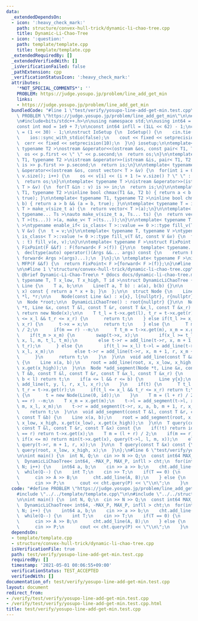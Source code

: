 ```yaml
---
data:
  _extendedDependsOn:
  - icon: ':heavy_check_mark:'
    path: structure/convex-hull-trick/dynamic-li-chao-tree.cpp
    title: Dynamic-Li-Chao-Tree
  - icon: ':question:'
    path: template/template.cpp
    title: template/template.cpp
  _extendedRequiredBy: []
  _extendedVerifiedWith: []
  _isVerificationFailed: false
  _pathExtension: cpp
  _verificationStatusIcon: ':heavy_check_mark:'
  attributes:
    '*NOT_SPECIAL_COMMENTS*': ''
    PROBLEM: https://judge.yosupo.jp/problem/line_add_get_min
    links:
    - https://judge.yosupo.jp/problem/line_add_get_min
  bundledCode: "#line 1 \"test/verify/yosupo-line-add-get-min.test.cpp\"\n#define\
    \ PROBLEM \"https://judge.yosupo.jp/problem/line_add_get_min\"\n\n#line 1 \"template/template.cpp\"\
    \n#include<bits/stdc++.h>\n\nusing namespace std;\n\nusing int64 = long long;\n\
    const int mod = 1e9 + 7;\n\nconst int64 infll = (1LL << 62) - 1;\nconst int inf\
    \ = (1 << 30) - 1;\n\nstruct IoSetup {\n  IoSetup() {\n    cin.tie(nullptr);\n\
    \    ios::sync_with_stdio(false);\n    cout << fixed << setprecision(10);\n  \
    \  cerr << fixed << setprecision(10);\n  }\n} iosetup;\n\ntemplate< typename T1,\
    \ typename T2 >\nostream &operator<<(ostream &os, const pair< T1, T2 >& p) {\n\
    \  os << p.first << \" \" << p.second;\n  return os;\n}\n\ntemplate< typename\
    \ T1, typename T2 >\nistream &operator>>(istream &is, pair< T1, T2 > &p) {\n \
    \ is >> p.first >> p.second;\n  return is;\n}\n\ntemplate< typename T >\nostream\
    \ &operator<<(ostream &os, const vector< T > &v) {\n  for(int i = 0; i < (int)\
    \ v.size(); i++) {\n    os << v[i] << (i + 1 != v.size() ? \" \" : \"\");\n  }\n\
    \  return os;\n}\n\ntemplate< typename T >\nistream &operator>>(istream &is, vector<\
    \ T > &v) {\n  for(T &in : v) is >> in;\n  return is;\n}\n\ntemplate< typename\
    \ T1, typename T2 >\ninline bool chmax(T1 &a, T2 b) { return a < b && (a = b,\
    \ true); }\n\ntemplate< typename T1, typename T2 >\ninline bool chmin(T1 &a, T2\
    \ b) { return a > b && (a = b, true); }\n\ntemplate< typename T = int64 >\nvector<\
    \ T > make_v(size_t a) {\n  return vector< T >(a);\n}\n\ntemplate< typename T,\
    \ typename... Ts >\nauto make_v(size_t a, Ts... ts) {\n  return vector< decltype(make_v<\
    \ T >(ts...)) >(a, make_v< T >(ts...));\n}\n\ntemplate< typename T, typename V\
    \ >\ntypename enable_if< is_class< T >::value == 0 >::type fill_v(T &t, const\
    \ V &v) {\n  t = v;\n}\n\ntemplate< typename T, typename V >\ntypename enable_if<\
    \ is_class< T >::value != 0 >::type fill_v(T &t, const V &v) {\n  for(auto &e\
    \ : t) fill_v(e, v);\n}\n\ntemplate< typename F >\nstruct FixPoint : F {\n  explicit\
    \ FixPoint(F &&f) : F(forward< F >(f)) {}\n\n  template< typename... Args >\n\
    \  decltype(auto) operator()(Args &&... args) const {\n    return F::operator()(*this,\
    \ forward< Args >(args)...);\n  }\n};\n \ntemplate< typename F >\ninline decltype(auto)\
    \ MFP(F &&f) {\n  return FixPoint< F >{forward< F >(f)};\n}\n#line 4 \"test/verify/yosupo-line-add-get-min.test.cpp\"\
    \n\n#line 1 \"structure/convex-hull-trick/dynamic-li-chao-tree.cpp\"\n/**\n *\
    \ @brief Dynamic-Li-Chao-Tree\n * @docs docs/dynamic-li-chao-tree.md\n*/\ntemplate<\
    \ typename T, T x_low, T x_high, T id >\nstruct DynamicLiChaoTree {\n\n  struct\
    \ Line {\n    T a, b;\n\n    Line(T a, T b) : a(a), b(b) {}\n\n    inline T get(T\
    \ x) const { return a * x + b; }\n  };\n\n  struct Node {\n    Line x;\n    Node\
    \ *l, *r;\n\n    Node(const Line &x) : x{x}, l{nullptr}, r{nullptr} {}\n  };\n\
    \n  Node *root;\n\n  DynamicLiChaoTree() : root{nullptr} {}\n\n  Node *add_line(Node\
    \ *t, Line &x, const T &l, const T &r, const T &x_l, const T &x_r) {\n    if(!t)\
    \ return new Node(x);\n\n    T t_l = t->x.get(l), t_r = t->x.get(r);\n\n    if(t_l\
    \ <= x_l && t_r <= x_r) {\n      return t;\n    } else if(t_l >= x_l && t_r >=\
    \ x_r) {\n      t->x = x;\n      return t;\n    } else {\n      T m = (l + r)\
    \ / 2;\n      if(m == r) --m;\n      T t_m = t->x.get(m), x_m = x.get(m);\n  \
    \    if(t_m > x_m) {\n        swap(t->x, x);\n        if(x_l >= t_l) t->l = add_line(t->l,\
    \ x, l, m, t_l, t_m);\n        else t->r = add_line(t->r, x, m + 1, r, t_m + x.a,\
    \ t_r);\n      } else {\n        if(t_l >= x_l) t->l = add_line(t->l, x, l, m,\
    \ x_l, x_m);\n        else t->r = add_line(t->r, x, m + 1, r, x_m + x.a, x_r);\n\
    \      }\n      return t;\n    }\n  }\n\n  void add_line(const T &a, const T &b)\
    \ {\n    Line x(a, b);\n    root = add_line(root, x, x_low, x_high, x.get(x_low),\
    \ x.get(x_high));\n  }\n\n  Node *add_segment(Node *t, Line &x, const T &a, const\
    \ T &b, const T &l, const T &r, const T &x_l, const T &x_r) {\n    if(r < a ||\
    \ b < l) return t;\n    if(a <= l && r <= b) {\n      Line y{x};\n      return\
    \ add_line(t, y, l, r, x_l, x_r);\n    }\n    if(t) {\n      T t_l = t->x.get(l),\
    \ t_r = t->x.get(r);\n      if(t_l <= x_l && t_r <= x_r) return t;\n    } else\
    \ {\n      t = new Node(Line(0, id));\n    }\n    T m = (l + r) / 2;\n    if(m\
    \ == r) --m;\n    T x_m = x.get(m);\n    t->l = add_segment(t->l, x, a, b, l,\
    \ m, x_l, x_m);\n    t->r = add_segment(t->r, x, a, b, m + 1, r, x_m + x.a, x_r);\n\
    \    return t;\n  }\n\n  void add_segment(const T &l, const T &r, const T &a,\
    \ const T &b) {\n    Line x(a, b);\n    root = add_segment(root, x, l, r - 1,\
    \ x_low, x_high, x.get(x_low), x.get(x_high));\n  }\n\n  T query(const Node *t,\
    \ const T &l, const T &r, const T &x) const {\n    if(!t) return id;\n    if(l\
    \ == r) return t->x.get(x);\n    T m = (l + r) / 2;\n    if(m == r) --m;\n   \
    \ if(x <= m) return min(t->x.get(x), query(t->l, l, m, x));\n    else return min(t->x.get(x),\
    \ query(t->r, m + 1, r, x));\n  }\n\n  T query(const T &x) const {\n    return\
    \ query(root, x_low, x_high, x);\n  }\n};\n#line 6 \"test/verify/yosupo-line-add-get-min.test.cpp\"\
    \n\nint main() {\n  int N, Q;\n  cin >> N >> Q;\n  const int64 MAX_P = 1000000000;\n\
    \  DynamicLiChaoTree< int64, -MAX_P, MAX_P, infll > cht;\n  for(int i = 0; i <\
    \ N; i++) {\n    int64 a, b;\n    cin >> a >> b;\n    cht.add_line(a, b);\n  }\n\
    \  while(Q--) {\n    int T;\n    cin >> T;\n    if(T == 0) {\n      int64 A, B;\n\
    \      cin >> A >> B;\n      cht.add_line(A, B);\n    } else {\n      int64 P;\n\
    \      cin >> P;\n      cout << cht.query(P) << \"\\n\";\n    }\n  }\n}\n"
  code: "#define PROBLEM \"https://judge.yosupo.jp/problem/line_add_get_min\"\n\n\
    #include \"../../template/template.cpp\"\n\n#include \"../../structure/convex-hull-trick/dynamic-li-chao-tree.cpp\"\
    \n\nint main() {\n  int N, Q;\n  cin >> N >> Q;\n  const int64 MAX_P = 1000000000;\n\
    \  DynamicLiChaoTree< int64, -MAX_P, MAX_P, infll > cht;\n  for(int i = 0; i <\
    \ N; i++) {\n    int64 a, b;\n    cin >> a >> b;\n    cht.add_line(a, b);\n  }\n\
    \  while(Q--) {\n    int T;\n    cin >> T;\n    if(T == 0) {\n      int64 A, B;\n\
    \      cin >> A >> B;\n      cht.add_line(A, B);\n    } else {\n      int64 P;\n\
    \      cin >> P;\n      cout << cht.query(P) << \"\\n\";\n    }\n  }\n}\n"
  dependsOn:
  - template/template.cpp
  - structure/convex-hull-trick/dynamic-li-chao-tree.cpp
  isVerificationFile: true
  path: test/verify/yosupo-line-add-get-min.test.cpp
  requiredBy: []
  timestamp: '2021-05-01 00:06:55+09:00'
  verificationStatus: TEST_ACCEPTED
  verifiedWith: []
documentation_of: test/verify/yosupo-line-add-get-min.test.cpp
layout: document
redirect_from:
- /verify/test/verify/yosupo-line-add-get-min.test.cpp
- /verify/test/verify/yosupo-line-add-get-min.test.cpp.html
title: test/verify/yosupo-line-add-get-min.test.cpp
---
```

